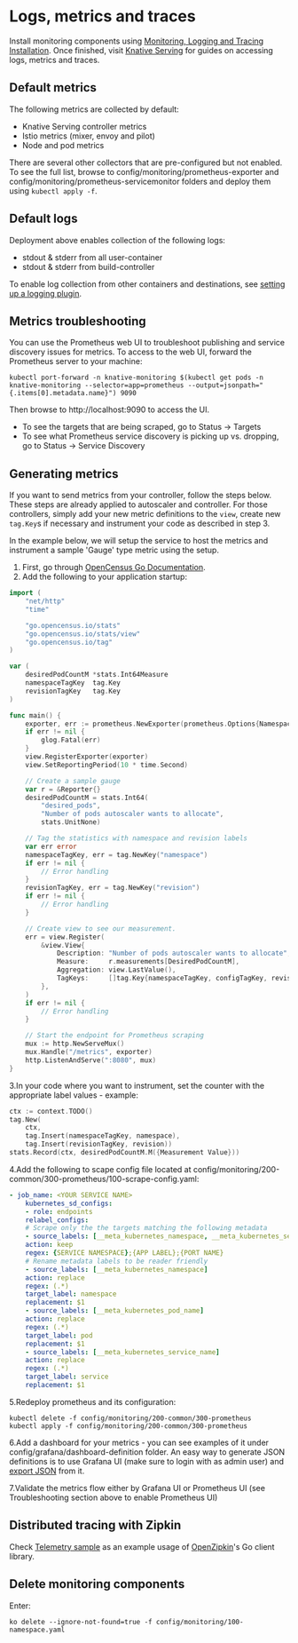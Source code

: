 # Logs, metrics and traces

Install monitoring components using
[Monitoring, Logging and Tracing Installation](https://github.com/knative/docs/blob/master/serving/installing-logging-metrics-traces.md).
Once finished, visit
[Knative Serving](https://github.com/knative/docs/tree/master/serving) for
guides on accessing logs, metrics and traces.

## Default metrics

The following metrics are collected by default:

- Knative Serving controller metrics
- Istio metrics (mixer, envoy and pilot)
- Node and pod metrics

There are several other collectors that are pre-configured but not enabled. To
see the full list, browse to config/monitoring/prometheus-exporter and
config/monitoring/prometheus-servicemonitor folders and deploy them using
`kubectl apply -f`.

## Default logs

Deployment above enables collection of the following logs:

- stdout & stderr from all user-container
- stdout & stderr from build-controller

To enable log collection from other containers and destinations, see
[setting up a logging plugin](https://github.com/knative/docs/blob/master/serving/setting-up-a-logging-plugin.md).

## Metrics troubleshooting

You can use the Prometheus web UI to troubleshoot publishing and service
discovery issues for metrics. To access to the web UI, forward the Prometheus
server to your machine:

```shell
kubectl port-forward -n knative-monitoring $(kubectl get pods -n knative-monitoring --selector=app=prometheus --output=jsonpath="{.items[0].metadata.name}") 9090
```

Then browse to http://localhost:9090 to access the UI.

- To see the targets that are being scraped, go to Status -> Targets
- To see what Prometheus service discovery is picking up vs. dropping, go to
  Status -> Service Discovery

## Generating metrics

If you want to send metrics from your controller, follow the steps below. These
steps are already applied to autoscaler and controller. For those controllers,
simply add your new metric definitions to the `view`, create new `tag.Key`s if
necessary and instrument your code as described in step 3.

In the example below, we will setup the service to host the metrics and
instrument a sample 'Gauge' type metric using the setup.

1. First, go through
   [OpenCensus Go Documentation](https://godoc.org/go.opencensus.io).
2. Add the following to your application startup:

```go
import (
	"net/http"
	"time"

	"go.opencensus.io/stats"
	"go.opencensus.io/stats/view"
	"go.opencensus.io/tag"
)

var (
	desiredPodCountM *stats.Int64Measure
	namespaceTagKey  tag.Key
	revisionTagKey   tag.Key
)

func main() {
	exporter, err := prometheus.NewExporter(prometheus.Options{Namespace: "{your metrics namespace (eg: autoscaler)}"})
	if err != nil {
		glog.Fatal(err)
	}
	view.RegisterExporter(exporter)
	view.SetReportingPeriod(10 * time.Second)

	// Create a sample gauge
	var r = &Reporter{}
	desiredPodCountM = stats.Int64(
		"desired_pods",
		"Number of pods autoscaler wants to allocate",
		stats.UnitNone)

	// Tag the statistics with namespace and revision labels
	var err error
	namespaceTagKey, err = tag.NewKey("namespace")
	if err != nil {
		// Error handling
	}
	revisionTagKey, err = tag.NewKey("revision")
	if err != nil {
		// Error handling
	}

	// Create view to see our measurement.
	err = view.Register(
		&view.View{
			Description: "Number of pods autoscaler wants to allocate",
			Measure:     r.measurements[DesiredPodCountM],
			Aggregation: view.LastValue(),
			TagKeys:     []tag.Key{namespaceTagKey, configTagKey, revisionTagKey},
		},
	)
	if err != nil {
		// Error handling
	}

	// Start the endpoint for Prometheus scraping
	mux := http.NewServeMux()
	mux.Handle("/metrics", exporter)
	http.ListenAndServe(":8080", mux)
}
```

3.In your code where you want to instrument, set the counter with the
appropriate label values - example:

```go
ctx := context.TODO()
tag.New(
    ctx,
    tag.Insert(namespaceTagKey, namespace),
    tag.Insert(revisionTagKey, revision))
stats.Record(ctx, desiredPodCountM.M({Measurement Value}))
```

4.Add the following to scape config file located at
config/monitoring/200-common/300-prometheus/100-scrape-config.yaml:

```yaml
- job_name: <YOUR SERVICE NAME>
    kubernetes_sd_configs:
    - role: endpoints
    relabel_configs:
    # Scrape only the the targets matching the following metadata
    - source_labels: [__meta_kubernetes_namespace, __meta_kubernetes_service_label_app, __meta_kubernetes_endpoint_port_name]
    action: keep
    regex: {SERVICE NAMESPACE};{APP LABEL};{PORT NAME}
    # Rename metadata labels to be reader friendly
    - source_labels: [__meta_kubernetes_namespace]
    action: replace
    regex: (.*)
    target_label: namespace
    replacement: $1
    - source_labels: [__meta_kubernetes_pod_name]
    action: replace
    regex: (.*)
    target_label: pod
    replacement: $1
    - source_labels: [__meta_kubernetes_service_name]
    action: replace
    regex: (.*)
    target_label: service
    replacement: $1
```

5.Redeploy prometheus and its configuration:

```shell
kubectl delete -f config/monitoring/200-common/300-prometheus
kubectl apply -f config/monitoring/200-common/300-prometheus
```

6.Add a dashboard for your metrics - you can see examples of it under
config/grafana/dashboard-definition folder. An easy way to generate JSON
definitions is to use Grafana UI (make sure to login with as admin user) and
[export JSON](http://docs.grafana.org/reference/export_import) from it.

7.Validate the metrics flow either by Grafana UI or Prometheus UI (see
Troubleshooting section above to enable Prometheus UI)

## Distributed tracing with Zipkin

Check
[Telemetry sample](https://github.com/knative/docs/tree/master/serving/samples/telemetry-go)
as an example usage of
[OpenZipkin](https://zipkin.io/pages/existing_instrumentations)'s Go client
library.

## Delete monitoring components

Enter:

```shell
ko delete --ignore-not-found=true -f config/monitoring/100-namespace.yaml
```
